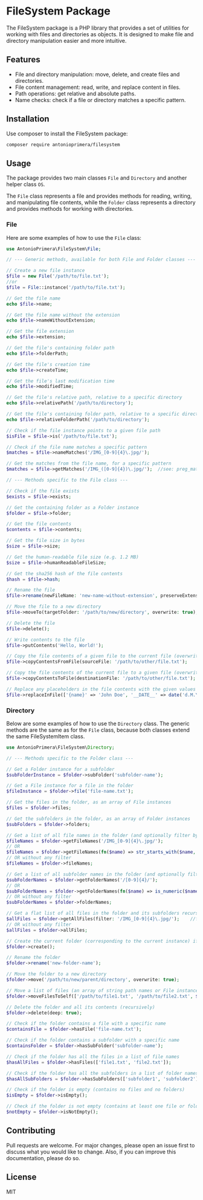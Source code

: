 # FileSystem Package

The FileSystem package is a PHP library that provides a set of utilities for working with files and directories
as objects. It is designed to make file and directory manipulation easier and more intuitive.

## Features

- File and directory manipulation: move, delete, and create files and directories.
- File content management: read, write, and replace content in files.
- Path operations: get relative and absolute paths.
- Name checks: check if a file or directory matches a specific pattern.

## Installation

Use composer to install the FileSystem package:

```bash
composer require antonioprimera/filesystem
```

## Usage

The package provides two main classes `File` and `Directory` and another helper class `OS`.

The `File` class represents a file and provides methods for reading, writing, and manipulating file contents,
while the `Folder` class represents a directory and provides methods for working with directories.

### File

Here are some examples of how to use the `File` class:

```php
use AntonioPrimera\FileSystem\File;

// --- Generic methods, available for both File and Folder classes ---

// Create a new file instance
$file = new File('/path/to/file.txt');
//or
$file = File::instance('/path/to/file.txt');

// Get the file name
echo $file->name;

// Get the file name without the extension
echo $file->nameWithoutExtension;

// Get the file extension
echo $file->extension;

// Get the file's containing folder path
echo $file->folderPath;

// Get the file's creation time
echo $file->createTime;

// Get the file's last modification time
echo $file->modifiedTime;

// Get the file's relative path, relative to a specific directory
echo $file->relativePath('/path/to/directory');

// Get the file's containing folder path, relative to a specific directory
echo $file->relativeFolderPath('/path/to/directory');

// Check if the file instance points to a given file path
$isFile = $file->is('/path/to/file.txt');

// Check if the file name matches a specific pattern
$matches = $file->nameMatches('/IMG_[0-9]{4}\.jpg/');

// Get the matches from the file name, for a specific pattern
$matches = $file->getMatches('/IMG_([0-9]{4})\.jpg/');  //see: preg_match for the return value

// --- Methods specific to the File class ---

// Check if the file exists
$exists = $file->exists;

// Get the containing folder as a Folder instance
$folder = $file->folder;

// Get the file contents
$contents = $file->contents;

// Get the file size in bytes
$size = $file->size;

// Get the human-readable file size (e.g. 1.2 MB)
$size = $file->humanReadableFileSize;

// Get the sha256 hash of the file contents
$hash = $file->hash;

// Rename the file
$file->rename(newFileName: 'new-name-without-extension', preserveExtension: true);

// Move the file to a new directory
$file->moveTo(targetFolder: '/path/to/new/directory', overwrite: true);

// Delete the file
$file->delete();

// Write contents to the file
$file->putContents('Hello, World!');

// Copy the file contents of a given file to the current file (overwriting the current file)
$file->copyContentsFromFile(sourceFile: '/path/to/other/file.txt');

// Copy the file contents of the current file to a given file (overwriting the target file)
$file->copyContentsToFile(destinationFile: '/path/to/other/file.txt');

// Replace any placeholders in the file contents with the given values
$file->replaceInFile(['{name}' => 'John Doe', '__DATE__' => date('d.M.Y')]);
```

### Directory

Below are some examples of how to use the `Directory` class. The generic methods are the same as for the `File` class,
because both classes extend the same FileSystemItem class.

```php
use AntonioPrimera\FileSystem\Directory;

// --- Methods specific to the Folder class ---

// Get a Folder instance for a subfolder
$subFolderInstance = $folder->subFolder('subfolder-name');

// Get a File instance for a file in the folder
$fileInstance = $folder->file('file-name.txt');

// Get the files in the folder, as an array of File instances
$files = $folder->files;

// Get the subfolders in the folder, as an array of Folder instances
$subFolders = $folder->folders;

// Get a list of all file names in the folder (and optionally filter by a pattern or using a callable)
$fileNames = $folder->getFileNames('/IMG_[0-9]{4}\.jpg/');
// OR
$fileNames = $folder->getFileNames(fn($name) => str_starts_with($name, 'IMG_'));
// OR without any filter
$fileNames = $folder->fileNames;

// Get a list of all subfolder names in the folder (and optionally filter by a pattern or using a callable)
$subFolderNames = $folder->getFolderNames('/[0-9]{4}/');
// OR
$subFolderNames = $folder->getFolderNames(fn($name) => is_numeric($name));
// OR without any filter
$subFolderNames = $folder->folderNames;

// Get a flat list of all files in the folder and its subfolders recursively, as an array of File instances
$allFiles = $folder->getAllFiles(filter: '/IMG_[0-9]{4}\.jpg/');    //filter by a pattern or using a callable
// OR without any filter
$allFiles = $folder->allFiles;

// Create the current folder (corresponding to the current instance) if it doesn't exist
$folder->create();

// Rename the folder
$folder->rename('new-folder-name');

// Move the folder to a new directory
$folder->move('/path/to/new/parent/directory', overwrite: true);

// Move a list of files (an array of string path names or File instances) to the folder
$folder->moveFilesToSelf(['/path/to/file1.txt', '/path/to/file2.txt', $fileInstance]);

// Delete the folder and all its contents (recursively)
$folder->delete(deep: true);

// Check if the folder contains a file with a specific name
$containsFile = $folder->hasFile('file-name.txt');

// Check if the folder contains a subfolder with a specific name
$containsFolder = $folder->hasSubFolder('subfolder-name');

// Check if the folder has all the files in a list of file names
$hasAllFiles = $folder->hasFiles(['file1.txt', 'file2.txt']);

// Check if the folder has all the subfolders in a list of folder names
$hasAllSubFolders = $folder->hasSubFolders(['subfolder1', 'subfolder2']);

// Check if the folder is empty (contains no files and no folders)
$isEmpty = $folder->isEmpty();

// Check if the folder is not empty (contains at least one file or folder)
$notEmpty = $folder->isNotEmpty();
```

## Contributing

Pull requests are welcome. For major changes, please open an issue first to discuss what you would like to change.
Also, if you can improve this documentation, please do so.

## License

MIT